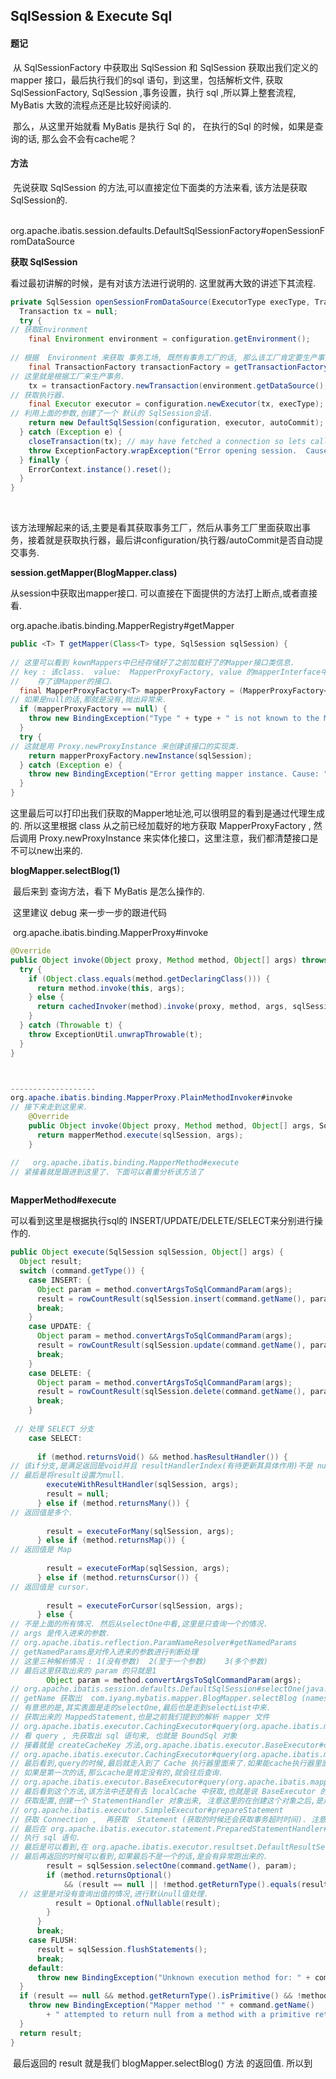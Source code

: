 ##                      SqlSession & Execute Sql



#### 题记

​    从 SqlSessionFactory 中获取出 SqlSession 和 SqlSession 获取出我们定义的 mapper 接口，最后执行我们的sql 语句，到这里，包括解析文件, 获取SqlSessionFactory, SqlSession ,事务设置，执行 sql ,所以算上整套流程, MyBatis 大致的流程点还是比较好阅读的. 

​     那么，从这里开始就看 MyBatis 是执行 Sql 的， 在执行的Sql 的时候，如果是查询的话, 那么会不会有cache呢？



####  方法

​     先说获取 SqlSession 的方法,可以直接定位下面类的方法来看, 该方法是获取 SqlSession的.

​      org.apache.ibatis.session.defaults.DefaultSqlSessionFactory#openSessionFromDataSource



   **获取 SqlSession**

 看过最初讲解的时候，是有对该方法进行说明的.   这里就再大致的讲述下其流程.

```java
private SqlSession openSessionFromDataSource(ExecutorType execType, TransactionIsolationLevel level, boolean autoCommit) {
  Transaction tx = null;
  try {
// 获取Environment       
    final Environment environment = configuration.getEnvironment();
      
// 根据  Environment 来获取 事务工场, 既然有事务工厂的话, 那么该工厂肯定要生产事务.     
    final TransactionFactory transactionFactory = getTransactionFactoryFromEnvironment(environment);
// 这里就是根据工厂来生产事务.      
    tx = transactionFactory.newTransaction(environment.getDataSource(), level, autoCommit);
// 获取执行器.      
    final Executor executor = configuration.newExecutor(tx, execType);
// 利用上面的参数,创建了一个 默认的 SqlSession会话.      
    return new DefaultSqlSession(configuration, executor, autoCommit);
  } catch (Exception e) {
    closeTransaction(tx); // may have fetched a connection so lets call close()
    throw ExceptionFactory.wrapException("Error opening session.  Cause: " + e, e);
  } finally {
    ErrorContext.instance().reset();
  }
}
```

​       

该方法理解起来的话,主要是看其获取事务工厂，然后从事务工厂里面获取出事务，接着就是获取执行器，最后讲configuration/执行器/autoCommit是否自动提交事务.

  

  **session.getMapper(BlogMapper.class)**

从session中获取出mapper接口.  可以直接在下面提供的方法打上断点,或者直接看.

 org.apache.ibatis.binding.MapperRegistry#getMapper 



```java
public <T> T getMapper(Class<T> type, SqlSession sqlSession) {
    
// 这里可以看到 kownMappers中已经存储好了之前加载好了的Mapper接口类信息.
// key : 该class.  value:  MapperProxyFactory, value 的mapperInterface中
//    存了该Mapper的接口.
  final MapperProxyFactory<T> mapperProxyFactory = (MapperProxyFactory<T>) knownMappers.get(type);
// 如果是null的话,那就是没有,抛出异常来.    
  if (mapperProxyFactory == null) {
    throw new BindingException("Type " + type + " is not known to the MapperRegistry.");
  }
  try {
// 这就是用 Proxy.newProxyInstance 来创建该接口的实现类.      
    return mapperProxyFactory.newInstance(sqlSession);
  } catch (Exception e) {
    throw new BindingException("Error getting mapper instance. Cause: " + e, e);
  }
}
```

   

  这里最后可以打印出我们获取的Mapper地址池,可以很明显的看到是通过代理生成的. 所以这里根据 class 从之前已经加载好的地方获取 MapperProxyFactory , 然后调用 Proxy.newProxyInstance 来实体化接口，这里注意，我们都清楚接口是不可以new出来的.



  **blogMapper.selectBlog(1)** 

​    最后来到 查询方法，看下 MyBatis 是怎么操作的.

​    这里建议 debug 来一步一步的跟进代码

   

​    org.apache.ibatis.binding.MapperProxy#invoke

  

```java
@Override
public Object invoke(Object proxy, Method method, Object[] args) throws Throwable {
  try {
    if (Object.class.equals(method.getDeclaringClass())) {
      return method.invoke(this, args);
    } else {
      return cachedInvoker(method).invoke(proxy, method, args, sqlSession);
    }
  } catch (Throwable t) {
    throw ExceptionUtil.unwrapThrowable(t);
  }
}



-------------------
org.apache.ibatis.binding.MapperProxy.PlainMethodInvoker#invoke
// 接下来走到这里来.    
    @Override
    public Object invoke(Object proxy, Method method, Object[] args, SqlSession sqlSession) throws Throwable {
      return mapperMethod.execute(sqlSession, args);
    }    

//   org.apache.ibatis.binding.MapperMethod#execute
// 紧接着就是跟进到这里了. 下面可以着重分析该方法了
	

```



**MapperMethod#execute**

 可以看到这里是根据执行sql的 INSERT/UPDATE/DELETE/SELECT来分别进行操作的.

```java
public Object execute(SqlSession sqlSession, Object[] args) {
  Object result;
  switch (command.getType()) {
    case INSERT: {
      Object param = method.convertArgsToSqlCommandParam(args);
      result = rowCountResult(sqlSession.insert(command.getName(), param));
      break;
    }
    case UPDATE: {
      Object param = method.convertArgsToSqlCommandParam(args);
      result = rowCountResult(sqlSession.update(command.getName(), param));
      break;
    }
    case DELETE: {
      Object param = method.convertArgsToSqlCommandParam(args);
      result = rowCountResult(sqlSession.delete(command.getName(), param));
      break;
    }
 
 // 处理 SELECT 分支         
    case SELECT:
      
      if (method.returnsVoid() && method.hasResultHandler()) {
// 该if分支,是满足返回是void并且 resultHandlerIndex(有待更新其具体作用)不是 null.    
// 最后是将result设置为null.          
        executeWithResultHandler(sqlSession, args);
        result = null;
      } else if (method.returnsMany()) {
// 返回值是多个.          
          
        result = executeForMany(sqlSession, args);
      } else if (method.returnsMap()) {
// 返回值是 Map          
          
        result = executeForMap(sqlSession, args);
      } else if (method.returnsCursor()) {
// 返回值是 cursor.          
          
        result = executeForCursor(sqlSession, args);
      } else {
// 不是上面的所有情况. 然后从selectOne中看,这里是只查询一个的情况.
// args 是传入进来的参数.
// org.apache.ibatis.reflection.ParamNameResolver#getNamedParams
// getNamedParams是对传入进来的参数进行判断处理
// 这里三种解析情况 : 1(没有参数)  2(至于一个参数)    3(多个参数)
// 最后这里获取出来的 param 的只就是1          
        Object param = method.convertArgsToSqlCommandParam(args);
// org.apache.ibatis.session.defaults.DefaultSqlSession#selectOne(java.lang.String, java.lang.Object)
// getName 获取出  com.iyang.mybatis.mapper.BlogMapper.selectBlog (namespace+id)
// 有意思的是,其实表面是走的selectOne,最后也是走到selectList中来.
// 获取出来的 MappedStatement,也是之前我们提到的解析 mapper 文件
// org.apache.ibatis.executor.CachingExecutor#query(org.apache.ibatis.mapping.MappedStatement, java.lang.Object, org.apache.ibatis.session.RowBounds, org.apache.ibatis.session.ResultHandler)
// 看 query , 先获取出 sql 语句来, 也就是 BoundSql 对象
// 接着就是 createCacheKey 方法,org.apache.ibatis.executor.BaseExecutor#createCacheKey     // 最后也是跟到该方法中来了. 最后根据 ms等创建出来了一个 Cache 对象
// org.apache.ibatis.executor.CachingExecutor#query(org.apache.ibatis.mapping.MappedStatement, java.lang.Object, org.apache.ibatis.session.RowBounds, org.apache.ibatis.session.ResultHandler, org.apache.ibatis.cache.CacheKey, org.apache.ibatis.mapping.BoundSql)
// 最后看到,query的时候,最后就走入到了 Cache 执行器里面来了.如果能cache执行器里面获取出,就会不走往后走了.
// 如果是第一次的话,那么cache是肯定没有的,就会往后查询.
// org.apache.ibatis.executor.BaseExecutor#query(org.apache.ibatis.mapping.MappedStatement, java.lang.Object, org.apache.ibatis.session.RowBounds, org.apache.ibatis.session.ResultHandler, org.apache.ibatis.cache.CacheKey, org.apache.ibatis.mapping.BoundSql)
// 最后看到这个方法,该方法中还是有去 localCache 中获取,也就是说 BaseExecutor 的 localCache就相当于一个cache一样,从名字上看,这是一个本地的cache.
// 获取配置,创建一个 StatementHandler 对象出来, 注意这里的在创建这个对象之后,是走了interceptorChain.pluginAll(statementHandler);也就是说在真正查询之前,还是走了一次插件的方法.   
// org.apache.ibatis.executor.SimpleExecutor#prepareStatement          
// 获取 Connection ,  再获取  Statement (获取的时候还会获取事务超时时间). 注意在获取 Connection的时候,如果是连接不上数据库,那么在 getConnection 的时候，就会抛出异常来了.
// 最后在 org.apache.ibatis.executor.statement.PreparedStatementHandler#query 中
// 执行 sql 语句. 
// 最后是可以看到,在 org.apache.ibatis.executor.resultset.DefaultResultSetHandler#handleResultSets 进行字段以及对象之间的转化操作.
// 最后再返回的时候可以看到,如果最后不是一个的话,是会有异常跑出来的.          
        result = sqlSession.selectOne(command.getName(), param);
        if (method.returnsOptional()
            && (result == null || !method.getReturnType().equals(result.getClass()))) {
  // 这里是对没有查询出值的情况,进行默认null值处理.          
          result = Optional.ofNullable(result);
        }
      }
      break;
    case FLUSH:
      result = sqlSession.flushStatements();
      break;
    default:
      throw new BindingException("Unknown execution method for: " + command.getName());
  }
  if (result == null && method.getReturnType().isPrimitive() && !method.returnsVoid()) {
    throw new BindingException("Mapper method '" + command.getName()
        + " attempted to return null from a method with a primitive return type (" + method.getReturnType() + ").");
  }
  return result;
}
```

  

​    最后返回的 result 就是我们 blogMapper.selectBlog() 方法 的返回值.  所以到

